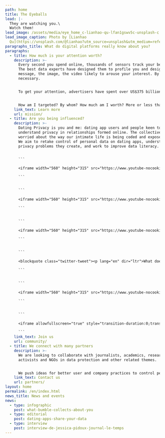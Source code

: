 ```yaml
---
path: home
title: The Eyeballs
lead: |-
  They are watching you.\
  Watch them!
lead_image: /assets/media/eye_home_c-lianhao-qu-lfan1gswv5c-unsplash-c.jpeg
lead_image_caption: Photo by [Lianhao
  Qu](https://unsplash.com/@lianhao?utm_source=unsplash&utm_medium=referral&utm_content=creditCopyText)
paragraphs_title: What do digital platforms really know about you?
paragraphs:
  - title: How much is your attention worth?
    description: >-
      Every second you spend online, thousands of sensors track your behaviour.
      The best data experts have designed them to profile you and design the
      message, the image, the video likely to arouse your interest. By any means
      necessary.


      To get your attention, advertisers have spent over US$375 billion on digital media in 2020 alone. 


      How am I targeted? By whom? How much am I worth? More or less than my neighbour? Why? Join the Eyeballs and find out what digital sauce you are being eaten with.
    link_text: Learn more
    url: mission/
  - title: Are you being influenced?
    description: >-
      Dating Privacy is you and me: dating app users and people keen to
      understand privacy in relationships formed online. The collective is
      worried about the way our intimate life is being coded and exposed online.
      We aim to retake control of personal data on dating apps, understand the
      privacy problems they create, and work to improve data literacy.


      ```

      <iframe width="560" height="315" src="https://www.youtube-nocookie.com/embed/G1_ryVCLWoc" title="YouTube video player" frameborder="0" allow="accelerometer; autoplay; clipboard-write; encrypted-media; gyroscope; picture-in-picture" allowfullscreen></iframe>

      ```


      ```

      <iframe width="560" height="315" src="https://www.youtube-nocookie.com/embed/e2Tq2gvGt80" title="YouTube video player" frameborder="0" allow="accelerometer; autoplay; clipboard-write; encrypted-media; gyroscope; picture-in-picture" allowfullscreen></iframe>

      ```


      ```

      <iframe width="560" height="315" src="https://www.youtube-nocookie.com/embed/PSaybP1UivQ" title="YouTube video player" frameborder="0" allow="accelerometer; autoplay; clipboard-write; encrypted-media; gyroscope; picture-in-picture" allowfullscreen></iframe>

      ```


      ```

      <blockquote class="twitter-tweet"><p lang="en" dir="ltr">What does history teach us about combating disinformation?<br><br>Watch Yuval answer Niko Woischnik’s (moderator + founder of <a href="https://twitter.com/TOABerlin?ref_src=twsrc%5Etfw">@TOABerlin</a>) question in the video below. <a href="https://t.co/ap0UkNVeYU">pic.twitter.com/ap0UkNVeYU</a></p>&mdash; Yuval Noah Harari (@harari_yuval) <a href="https://twitter.com/harari_yuval/status/1409851636969787392?ref_src=twsrc%5Etfw">June 29, 2021</a></blockquote> <script async src="https://platform.twitter.com/widgets.js" charset="utf-8"></script>

      ```


      ```

      <iframe width="560" height="315" src="https://www.youtube-nocookie.com/embed/rPcrvRuEv9k" title="YouTube video player" frameborder="0" allow="accelerometer; autoplay; clipboard-write; encrypted-media; gyroscope; picture-in-picture" allowfullscreen></iframe>

      ```


      ```

      <iframe allowfullscreen="true" style="transition-duration:0;transition-property:no;margin:0 auto;position:relative;display:block;background-color:#000000;" frameborder="0" scrolling="no" width="100%" height="100%" src="https://www.arte.tv/player/v6/index.php?json_url=https%3A%2F%2Fapi.arte.tv%2Fapi%2Fplayer%2Fv2%2Fconfig%2Ffr%2F103282-000-A&lang=fr&autoplay=true&mute=0&previewData=%7B%22title%22%3A%22Influenceurs%2C%20les%20nouveaux%20hommes-sandwich%22%2C%22subtitle%22%3Anull%2C%22image%22%3A%22https%3A%2F%2Fapi-cdn.arte.tv%2Fapi%2Fmami%2Fv1%2Fprogram%2Ffr%2F103282-000-A%2F940x530%3Fts%3D1618417307%22%7D"></iframe>

      ```
    link_text: Join us
    url: community/
  - title: We connect with many partners
    description: >-
      We are looking to collaborate with journalists, academics, researchers,
      activists and NGOs in data protection and other related themes.


      We push ideas for better user and company practices to control personal data and date safely online. We are particularly interested in raising awareness, as well as building methodological protocols and privacy tools for data protection and literacy.
    link_text: Contact us
    url: partners/
layout: home
permalink: /en/index.html
news_title: News and events
news:
  - type: infographic
    post: what-bumble-collects-about-you
  - type: editorial
    post: dating-apps-share-your-data
  - type: interview
    post: interview-de-jessica-pidoux-journal-le-temps
---
```

